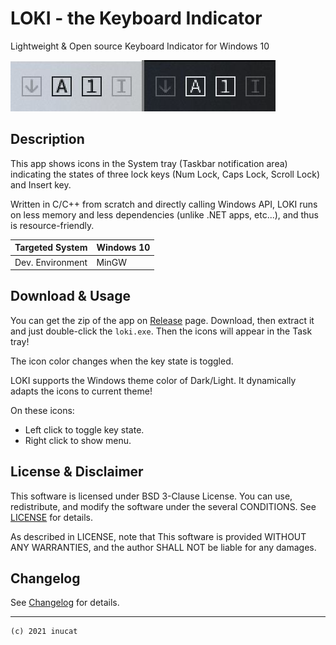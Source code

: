 # LOKI - the Keyboard Indicator

Lightweight & Open source Keyboard Indicator for Windows 10

![Banner](./banner1.jpg)

## Description

This app shows icons in the System tray (Taskbar notification area) indicating the states of three lock keys
(Num Lock, Caps Lock, Scroll Lock) and Insert key.

Written in C/C++ from scratch and directly calling Windows API,
LOKI runs on less memory and less dependencies (unlike .NET apps, etc...),
and thus is resource-friendly.

| Targeted System  | Windows 10 |
| :--------------- | :--------- |
| Dev. Environment | MinGW      |

## Download & Usage

You can get the zip of the app on [Release](https://github.com/inucat/LOKI_Keyboard_Indicator/releases)
page.
Download, then extract it and just double-click the `loki.exe`.
Then the icons will appear in the Task tray!

The icon color changes when the key state is toggled.

LOKI supports the Windows theme color of Dark/Light.
It dynamically adapts the icons to current theme!

On these icons:

- Left click to toggle key state.
- Right click to show menu.

## License & Disclaimer

This software is licensed under BSD 3-Clause License.
You can use, redistribute, and modify the software under the several CONDITIONS.
See [LICENSE](./LICENSE) for details.

As described in LICENSE, note that
This software is provided WITHOUT ANY WARRANTIES,
and the author SHALL NOT be liable for any damages.

## Changelog

See [Changelog](./Changelog.md) for details.

---

    (c) 2021 inucat
